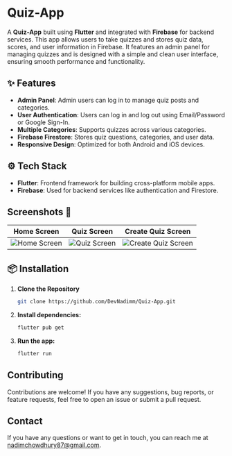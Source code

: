 # Quiz-App

A **Quiz-App** built using **Flutter** and integrated with **Firebase** for backend services. This app allows users to take quizzes and stores quiz data, scores, and user information in Firebase. It features an admin panel for managing quizzes and is designed with a simple and clean user interface, ensuring smooth performance and functionality.

## ✨ Features

- **Admin Panel**: Admin users can log in to manage quiz posts and categories.
- **User Authentication**: Users can log in and log out using Email/Password or Google Sign-In.
- **Multiple Categories**: Supports quizzes across various categories.
- **Firebase Firestore**: Stores quiz questions, categories, and user data.
- **Responsive Design**: Optimized for both Android and iOS devices.

## ⚙️ Tech Stack

- **Flutter**: Frontend framework for building cross-platform mobile apps.
- **Firebase**: Used for backend services like authentication and Firestore.

## Screenshots 📸

| Home Screen | Quiz Screen | Create Quiz Screen                                                                 |
| --- | --- |------------------------------------------------------------------------------------|
| ![Home Screen](https://i.ibb.co/com/5xt81rH/Screenshot-20241004-105610.png) | ![Quiz Screen](https://i.ibb.co/com/ynkM3j3/Screenshot-20241004-105729.png) | ![Create Quiz Screen](https://i.ibb.co/com/9TGxSy1/Screenshot-20241004-105833.png) |

## 📦 Installation

1. **Clone the Repository**
   ```bash
   git clone https://github.com/DevNadimm/Quiz-App.git
   ```

2. **Install dependencies:**

    ```bash
    flutter pub get
    ```

3. **Run the app:**

    ```bash
    flutter run
    ```

## Contributing

Contributions are welcome! If you have any suggestions, bug reports, or feature requests, feel free
to open an issue or submit a pull request.

## Contact

If you have any questions or want to get in touch, you can reach me
at [nadimchowdhury87@gmail.com](mailto:nadimchowdhury87@gmail.com).
